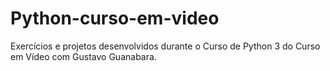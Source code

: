 # Python-curso-em-video
Exercícios e projetos desenvolvidos durante o Curso de Python 3 do Curso em Vídeo com Gustavo Guanabara.
